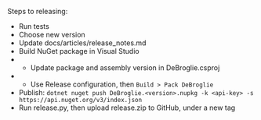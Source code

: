 Steps to releasing:
 * Run tests
 * Choose new version
 * Update docs/articles/release_notes.md
 * Build NuGet package in Visual Studio
 * * Update package and assembly version in DeBroglie.csproj
 * * Use Release configuration, then `Build > Pack DeBroglie`
 * Publish:
    `dotnet nuget push DeBroglie.<version>.nupkg -k <api-key> -s https://api.nuget.org/v3/index.json`
 * Run release.py, then upload release.zip to GitHub, under a new tag